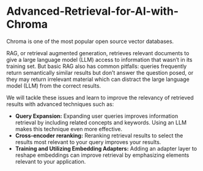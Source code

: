# Advanced-Retrieval-for-AI-with-Chroma

Chroma is one of the most popular open source vector databases. 

RAG, or retrieval augmented generation, retrieves relevant documents to give a large language model (LLM) access to information that wasn’t in its training set. But basic RAG also has common pitfalls: queries frequently return semantically similar results but don’t answer the question posed, or they may return irrelevant material which can distract the large language model (LLM) from the correct results. 

We will tackle these issues and learn to improve the relevancy of retrieved results with advanced techniques such as:

- **Query Expansion:** Expanding user queries improves information retrieval by including related concepts and keywords. Using an LLM makes this technique even more effective. 
- **Cross-encoder reranking:** Reranking retrieval results to select the results most relevant to your query improves your results.
- **Training and Utilizing Embedding Adapters:** Adding an adapter layer to reshape embeddings can improve retrieval by emphasizing elements relevant to your application. 
